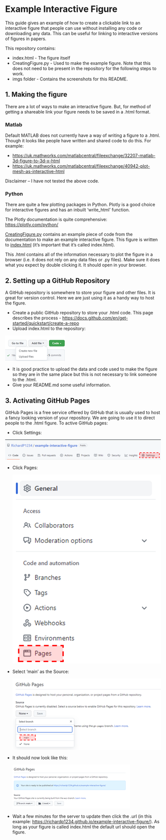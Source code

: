 # Example Interactive Figure

This guide gives an example of how to create a clickable link to an interactive figure that people can use without installing any code or downloading any data. This can be useful for linking to interactive versions of figures in papers.

This repository contains:
 - index.html - The figure itself
 - CreatingFigure.py - Used to make the example figure. Note that this does not need to be present in the repository for the following steps to work.
 - imgs folder - Contains the screenshots for this README.

## 1.	Making the figure
There are a lot of ways to make an interactive figure. But, for method of getting a shareable link your figure needs to be saved in a .html format.

### Matlab
Default MATLAB does not currently have a way of writing a figure to a .html. Though it looks like people have written and shared code to do this. For example:
 - https://uk.mathworks.com/matlabcentral/fileexchange/32207-matlab-3d-figure-to-3d-x-html
 - https://uk.mathworks.com/matlabcentral/fileexchange/40942-plot-mesh-as-interactive-html

Disclaimer – I have not tested the above code.

### Python
There are quite a few plotting packages in Python. Plotly is a good choice for interactive figures and has an inbuilt ‘write_html’ function.

The Plotly documentation is quite comprehensive: https://plotly.com/python/

[CreatingFigure.py](CreatingFigure.py) contains an example piece of code from the documentation to make an example interactive figure. This figure is written to [index.html](index.html) (it’s important that it’s called index.html).

This .html contains all of the information necessary to plot the figure in a browser (i.e. it does not rely on any data files or .py files). Make sure it does what you expect by double clicking it. It should open in your browser.

## 2.	Setting up a GitHub Repository
A GitHub repository is somewhere to store your figure and other files. It is great for version control. Here we are just using it as a handy way to host the figure.

 - Create a public GitHub repository to store your .html code. This page describes the process - https://docs.github.com/en/get-started/quickstart/create-a-repo
 - Upload index.html to the repository:
 
 ![a](imgs/a.png)
 - It is good practice to upload the data and code used to make the figure so they are in the same place but this is not necessary to link someone to the .html.
 - Give your README.md some useful information.

## 3.	Activating GitHub Pages
GitHub Pages is a free service offered by GitHub that is usually used to host a fancy looking version of your repository. We are going to use it to direct people to the .html figure. To active GitHub pages:
 - Click Settings:
 
  ![b](imgs/b.png)
 - Click Pages:
 
   ![c](imgs/c.png)
 - Select ‘main’ as the Source:
 
   ![d](imgs/d.png)
 - It should now look like this:
 
   ![e](imgs/e.png)
 - Wait a few minutes for the server to update then click the .url (in this example: https://richardp1234.github.io/example-interactive-figure/). As long as your figure is called index.html the default url should open the figure.

